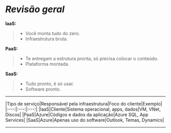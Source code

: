 # *Revisão geral*

**IaaS:** 
> - Você monta tudo do zero.
> - Infraestrutura bruta.

**PaaS:** 
> - Te entregam a estrutura pronta, só precisa colocar o conteúdo.
> - Plataforma montada.

**SaaS:** 
> - Tudo pronto, é só usar.
> - Software pronto.

---

|Tipo de serviço|Responsável pela infraestrutura|Foco do cliente|Exemplo|
|:---:|:---:|:---:|
|IaaS|Cliente|Sistema operacional, apps, dados|VM, VNet, Discos|
|PaaS|Azure|Códigos e dados da aplicação|Azure SQL, App Services|
|SaaS|Azure|Apenas uso do software|Outlook, Temas, Dynamics|

---
